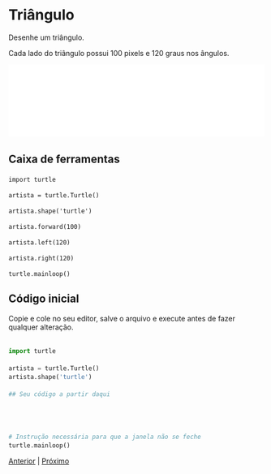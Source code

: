 # Triângulo

Desenhe um triângulo.

Cada lado do triângulo possui 100 pixels e 120 graus nos ângulos.

![Triângulo](05_triangulo.gif "Triângulo")


## Caixa de ferramentas

```import turtle```

```artista = turtle.Turtle()```

```artista.shape('turtle')```

```artista.forward(100)```

```artista.left(120)```

```artista.right(120)```

```turtle.mainloop()```


## Código inicial

Copie e cole no seu editor, salve o arquivo e execute antes de fazer qualquer 
alteração.

```python

import turtle

artista = turtle.Turtle()
artista.shape('turtle')

## Seu código a partir daqui




# Instrução necessária para que a janela não se feche
turtle.mainloop()

```


[Anterior](04_quadrado.md) | [Próximo](05a_codigo_desvendado.md)
